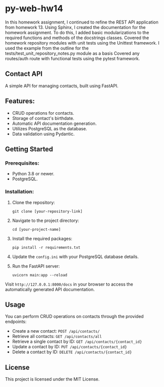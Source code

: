 # py-web-hw14

  In this homework assignment, I continued to refine the REST API application from homework 13.
  Using Sphinx, I created the documentation for the homework assignment. To do this, I added basic modularizations to the required functions and methods of the docstrings        classes.
  Covered the homework repository modules with unit tests using the Unittest framework. I used the example from the outline for the tests/test_unit_repository_notes.py module    as a   basis
  Covered any routes/auth route with functional tests using the pytest framework.



## Contact API

A simple API for managing contacts, built using FastAPI.

## Features:

- CRUD operations for contacts.
- Storage of contact's birthdate.
- Automatic API documentation generation.
- Utilizes PostgreSQL as the database.
- Data validation using Pydantic.

## Getting Started

### Prerequisites:

- Python 3.8 or newer.
- PostgreSQL.

### Installation:

1. Clone the repository:
   ```
   git clone [your-repository-link]
   ```

2. Navigate to the project directory:
   ```
   cd [your-project-name]
   ```

3. Install the required packages:
   ```
   pip install -r requirements.txt
   ```

4. Update the `config.ini` with your PostgreSQL database details.

5. Run the FastAPI server:
   ```
   uvicorn main:app --reload
   ```

Visit `http://127.0.0.1:8000/docs` in your browser to access the automatically generated API documentation.

## Usage

You can perform CRUD operations on contacts through the provided endpoints:

- Create a new contact: `POST /api/contacts/`
- Retrieve all contacts: `GET /api/contacts/all`
- Retrieve a single contact by ID: `GET /api/contacts/{contact_id}`
- Update a contact by ID: `PUT /api/contacts/{contact_id}`
- Delete a contact by ID: `DELETE /api/contacts/{contact_id}`

## License

This project is licensed under the MIT License.
